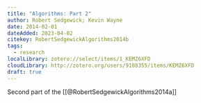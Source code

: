 ```yaml
---
title: "Algorithms: Part 2"
author: Robert Sedgewick; Kevin Wayne
date: 2014-02-01
dateAdded: 2023-04-02
citekey: RobertSedgewickAlgorithms2014b
tags:
  - research
localLibrary: zotero://select/items/1_KEMZ6XFD
cloudLibrary: http://zotero.org/users/9108355/items/KEMZ6XFD
draft: true
---
```


Second part of the [[@RobertSedgewickAlgorithms2014a]]
